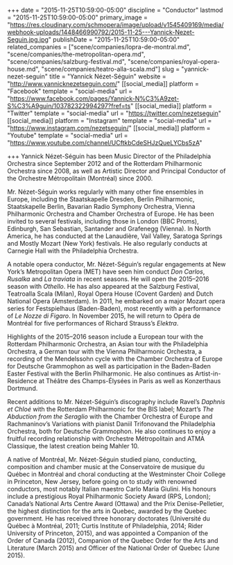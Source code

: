 +++
date = "2015-11-25T10:59:00-05:00"
discipline = "Conductor"
lastmod = "2015-11-25T10:59:00-05:00"
primary_image = "https://res.cloudinary.com/schmopera/image/upload/v1545409169/media/webhook-uploads/1448466990792/2015-11-25---Yannick-Nezet-Seguin.jpg.jpg"
publishDate = "2015-11-25T10:59:00-05:00"
related_companies = ["scene/companies/lopra-de-montral.md", "scene/companies/the-metropolitan-opera.md", "scene/companies/salzburg-festival.md", "scene/companies/royal-opera-house.md", "scene/companies/teatro-alla-scala.md"]
slug = "yannick-nezet-seguin"
title = "Yannick Nézet-Séguin"
website = "http://www.yannicknezetseguin.com/"
[[social_media]]
platform = "Facebook"
template = "social-media"
url = "https://www.facebook.com/pages/Yannick-N%C3%A9zet-S%C3%A9guin/103782322994297?fref=ts"
[[social_media]]
platform = "Twitter"
template = "social-media"
url = "https://twitter.com/nezetseguin"
[[social_media]]
platform = "Instagram"
template = "social-media"
url = "https://www.instagram.com/nezetseguin/"
[[social_media]]
platform = "Youtube"
template = "social-media"
url = "https://www.youtube.com/channel/UCftkbCdeSHJzQueLYCbs5zA"

+++
Yannick Nézet-Séguin has been Music Director of the Philadelphia Orchestra since September 2012 and of the Rotterdam Philharmonic Orchestra since 2008, as well as Artistic Director and Principal Conductor of the Orchestre Métropolitain (Montréal) since 2000.

Mr. Nézet-Séguin works regularly with many other fine ensembles in Europe, including the Staatskapelle Dresden, Berlin Philharmonic, Staatskapelle Berlin, Bavarian Radio Symphony Orchestra, Vienna Philharmonic Orchestra and Chamber Orchestra of Europe. He has been invited to several festivals, including those in London (BBC Proms), Edinburgh, San Sebastian, Santander and Grafenegg (Vienna). In North America, he has conducted at the Lanaudière, Vail Valley, Saratoga Springs and Mostly Mozart (New York) festivals. He also regularly conducts at Carnegie Hall with the Philadelphia Orchestra.

A notable opera conductor, Mr. Nézet-Séguin’s regular engagements at New York’s Metropolitan Opera (MET) have seen him conduct *Don Carlos*, *Rusalka* and *La traviata* in recent seasons. He will open the 2015–2016 season with *Othello*. He has also appeared at the Salzburg Festival, Teatroalla Scala (Milan), Royal Opera House (Covent Garden) and Dutch National Opera (Amsterdam). In 2011, he embarked on a major Mozart opera series for Festspielhaus (Baden-Baden), most recently with a performance of *Le Nozze di Figaro*. In November 2015, he will return to Opéra de Montréal for five performances of Richard Strauss’s *Elektra*.

Highlights of the 2015–2016 season include a European tour with the Rotterdam Philharmonic Orchestra, an Asian tour with the Philadelphia Orchestra, a German tour with the Vienna Philharmonic Orchestra, a recording of the Mendelssohn cycle with the Chamber Orchestra of Europe for Deutsche Grammophon as well as participation in the Baden-Baden Easter Festival with the Berlin Philharmonic. He also continues as Artist-in-Residence at Théâtre des Champs-Élysées in Paris as well as Konzerthaus Dortmund.

Recent additions to Mr. Nézet-Séguin’s discography include Ravel’s *Daphnis et Chloé* with the Rotterdam Philharmonic for the BIS label; Mozart’s *The Abduction from the Seraglio* with the Chamber Orchestra of Europe and Rachmaninov’s Variations with pianist Daniil Trifonovand the Philadelphia Orchestra, both for Deutsche Grammophon. He also continues to enjoy a fruitful recording relationship with Orchestre Métropolitain and ATMA Classique, the latest creation being Mahler 10.

A native of Montréal, Mr. Nézet-Séguin studied piano, conducting, composition and chamber music at the Conservatoire de musique du Québec in Montréal and choral conducting at the Westminster Choir College in Princeton, New Jersey, before going on to study with renowned conductors, most notably Italian maestro Carlo Maria Giulini. His honours include a prestigious Royal Philharmonic Society Award (RPS, London); Canada’s National Arts Centre Award (Ottawa) and the Prix Denise-Pelletier, the highest distinction for the arts in Quebec, awarded by the Quebec government. He has received three honorary doctorates (Université du Québec à Montréal, 2011; Curtis Institute of Philadelphia, 2014; Rider University of Princeton, 2015), and was appointed a Companion of the Order of Canada (2012), Companion of the Quebec Order for the Arts and Literature (March 2015) and Officer of the National Order of Quebec (June 2015).